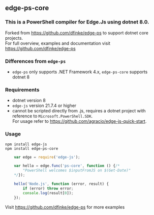 ## edge-ps-core

### This is a PowerShell compiler for Edge.Js using dotnet 8.0.

Forked from https://github.com/dfinke/edge-ps to support dotnet core projects.  
For full overview, examples and documentation visit https://github.com/dfinke/edge-ps 

### Differences from `edge-ps`
* `edge-ps` only supports .NET Framework 4.x, `edge-ps-core` supports dotnet 8

### Requirements
* dotnet version 8
* `edge-js` version 21.7.4 or higher
* cannot be scripted directly from .js, requires a dotnet project with reference to `Microsoft.PowerShell.SDK`.  
For usage refer to https://github.com/agracio/edge-js-quick-start.

### Usage

```
npm install edge-js
npm install edge-ps-core
```

```js
    var edge = require('edge-js');

    var hello = edge.func('ps-core', function () {/*
        "PowerShell welcomes $inputFromJS on $(Get-Date)"
    */});

    hello('Node.js', function (error, result) {
        if (error) throw error;
        console.log(result[0]);
    });
```  
  
Visit https://github.com/dfinke/edge-ps for more examples

